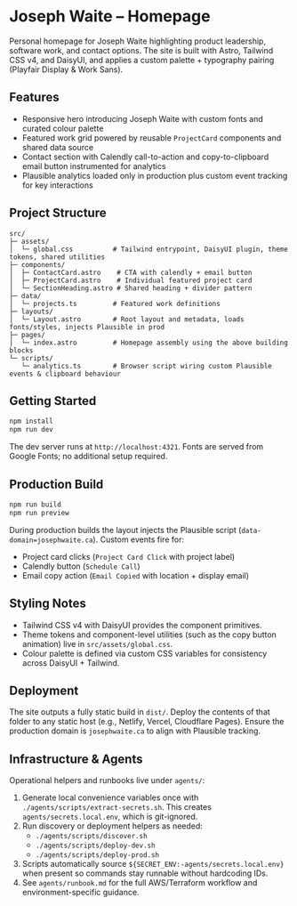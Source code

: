 # Joseph Waite – Homepage

Personal homepage for Joseph Waite highlighting product leadership, software work, and contact options. The site is built with Astro, Tailwind CSS v4, and DaisyUI, and applies a custom palette + typography pairing (Playfair Display & Work Sans).

## Features

- Responsive hero introducing Joseph Waite with custom fonts and curated colour palette
- Featured work grid powered by reusable `ProjectCard` components and shared data source
- Contact section with Calendly call-to-action and copy-to-clipboard email button instrumented for analytics
- Plausible analytics loaded only in production plus custom event tracking for key interactions

## Project Structure

```text
src/
├─ assets/
│  └─ global.css          # Tailwind entrypoint, DaisyUI plugin, theme tokens, shared utilities
├─ components/
│  ├─ ContactCard.astro    # CTA with calendly + email button
│  ├─ ProjectCard.astro    # Individual featured project card
│  └─ SectionHeading.astro # Shared heading + divider pattern
├─ data/
│  └─ projects.ts         # Featured work definitions
├─ layouts/
│  └─ Layout.astro        # Root layout and metadata, loads fonts/styles, injects Plausible in prod
├─ pages/
│  └─ index.astro         # Homepage assembly using the above building blocks
└─ scripts/
   └─ analytics.ts        # Browser script wiring custom Plausible events & clipboard behaviour
```

## Getting Started

```bash
npm install
npm run dev
```

The dev server runs at `http://localhost:4321`. Fonts are served from Google Fonts; no additional setup required.

## Production Build

```bash
npm run build
npm run preview
```

During production builds the layout injects the Plausible script (`data-domain=josephwaite.ca`). Custom events fire for:

- Project card clicks (`Project Card Click` with project label)
- Calendly button (`Schedule Call`)
- Email copy action (`Email Copied` with location + display email)

## Styling Notes

- Tailwind CSS v4 with DaisyUI provides the component primitives.
- Theme tokens and component-level utilities (such as the copy button animation) live in `src/assets/global.css`.
- Colour palette is defined via custom CSS variables for consistency across DaisyUI + Tailwind.

## Deployment

The site outputs a fully static build in `dist/`. Deploy the contents of that folder to any static host (e.g., Netlify, Vercel, Cloudflare Pages). Ensure the production domain is `josephwaite.ca` to align with Plausible tracking.

## Infrastructure & Agents

Operational helpers and runbooks live under `agents/`:

1. Generate local convenience variables once with `./agents/scripts/extract-secrets.sh`. This creates `agents/secrets.local.env`, which is git-ignored.
2. Run discovery or deployment helpers as needed:
   - `./agents/scripts/discover.sh`
   - `./agents/scripts/deploy-dev.sh`
   - `./agents/scripts/deploy-prod.sh`
3. Scripts automatically source `${SECRET_ENV:-agents/secrets.local.env}` when present so commands stay runnable without hardcoding IDs.
4. See `agents/runbook.md` for the full AWS/Terraform workflow and environment-specific guidance.
